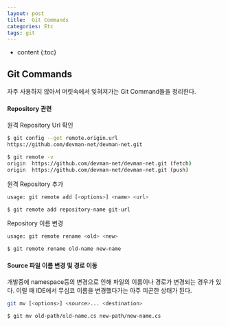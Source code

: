 ```yaml
---
layout: post
title:  Git Commands
categories: Etc
tags: git
---
```


* content
{:toc}

## Git Commands
자주 사용하지 않아서 머릿속에서 잊혀져가는 Git Command들을 정리한다.

#### Repository 관련

원격 Repository Url 확인

```bash
$ git config --get remote.origin.url
https://github.com/devman-net/devman-net.git
```

```bash
$ git remote -v
origin	https://github.com/devman-net/devman-net.git (fetch)
origin	https://github.com/devman-net/devman-net.git (push)
```

원격 Repository 추가
```bash
usage: git remote add [<options>] <name> <url>

$ git remote add repository-name git-url
```

Repository 이름 변경
```bash
usage: git remote rename <old> <new>

$ git remote rename old-name new-name
```

#### Source 파일 이름 변경 및 경로 이동
개발중에 namespace등의 변경으로 인해 파일의 이름이나 경로가 변경되는 경우가 있다.
이럴 때 IDE에서 무심코 이름을 변경했다가는 아주 피곤한 상태가 된다.
```bash
git mv [<options>] <source>... <destination>

$ git mv old-path/old-name.cs new-path/new-name.cs
```
